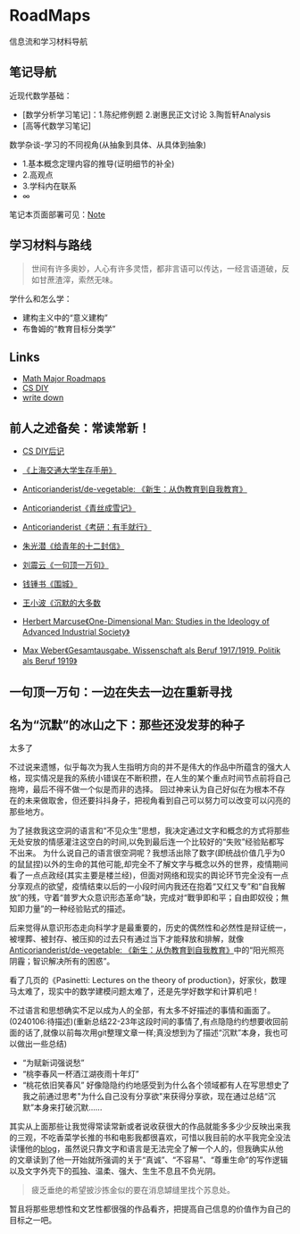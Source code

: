 # RoadMaps

信息流和学习材料导航

## 笔记导航
近现代数学基础：
- [数学分析学习笔记]：1.陈纪修例题 2.谢惠民正文讨论 3.陶哲轩Analysis 
- [高等代数学习笔记]

数学杂谈-学习的不同视角(从抽象到具体、从具体到抽象)
- 1.基本概念定理内容的推导(证明细节的补全) 
- 2.高观点 
- 3.学科内在联系
- ∞

笔记本页面部署可见：[Note]()



## 学习材料与路线

> 世间有许多奥妙，人心有许多灵悟，都非言语可以传达，一经言语道破，反如甘蔗渣滓，索然无味。


学什么和怎么学：
- 建构主义中的“意义建构”
- 布鲁姆的“教育目标分类学”


## Links
- [Math Major Roadmaps](https://math.mit.edu/academics/undergrad/roadmaps.php)
- [CS DIY](https://csdiy.wiki/)
- [write down](https://terrytao.wordpress.com/career-advice/write-down-what-youve-done/)

## 前人之述备矣：常读常新！
- [CS DIY后记](https://csdiy.wiki/%E5%90%8E%E8%AE%B0/)
- [《上海交通大学生存手册》](https://survivesjtu.gitbook.io/survivesjtumanual/li-zhi-pian/huan-ying-lai-dao-shang-hai-jiao-tong-da-xue)
- [Anticorianderist/de-vegetable: 《新生：从伪教育到自我教育》](https://github.com/Anticorianderist/de-vegetable)
- [Anticorianderist《青丝成雪记》](https://github.com/Anticorianderist/blog)
- [Anticorianderist《考研：有手就行》](https://github.com/Anticorianderist/kaoyan)
  
- [朱光潜《给青年的十二封信》](https://book.douban.com/subject/30352171/)
- [刘震云《一句顶一万句》](https://book.douban.com/subject/26877012/)
- [钱锺书《围城》](https://book.douban.com/subject/36102998/)

- [王小波《沉默的大多数](https://book.douban.com/subject/27013716/) 
- [Herbert Marcuse《One-Dimensional Man: Studies in the Ideology of Advanced Industrial Society》](https://book.douban.com/subject/26323011/)
- [Max Weber《Gesamtausgabe. Wissenschaft als Beruf 1917/1919. Politik als Beruf 1919》](https://book.douban.com/subject/34982085/)
  



## 一句顶一万句：一边在失去一边在重新寻找


## 名为“沉默”的冰山之下：那些还没发芽的种子
太多了

不过说来遗憾，似乎每次为我人生指明方向的并不是伟大的作品中所蕴含的强大人格，现实情况是我的系统小错误在不断积攒，在人生的某个重点时间节点前将自己拖垮，最后不得不做一个似是而非的选择。
回过神来认为自己好似在为根本不存在的未来做取舍，但还要抖抖身子，把视角看到自己可以努力可以改变可以闪亮的那些地方。

为了拯救我这空洞的语言和“不见众生”思想，我决定通过文字和概念的方式将那些无处安放的情感灌注这空白的时间,以免到最后连一个比较好的“失败”经验贴都写不出来。
为什么说自己的语言很空洞呢？我想活出除了数字(即统战价值几乎为0的鼠鼠捏)以外的生命的其他可能,却完全不了解文字与概念以外的世界，疫情期间看了一点点政经(其实主要是楼兰经)，但面对网络和现实的舆论环节完全没有一点分享观点的欲望，疫情结束以后的一小段时间内我还在抱着“又红又专”和“自我解放”的残，守着“普罗大众意识形态革命”缺，完成对“戰爭即和平；自由即奴役；無知即力量”的一种经验贴式的描述。

后来觉得从意识形态走向科学才是最重要的，历史的偶然性和必然性是辩证统一，被埋葬、被封存、被压抑的过去只有通过当下才能释放和排解，就像[Anticorianderist/de-vegetable: 《新生：从伪教育到自我教育》](https://github.com/Anticorianderist/de-vegetable)中的“阳光照亮阴霾；智识解决所有的困惑”。

看了几页的《Pasinetti: Lectures on the theory of production》，好家伙，数理马太难了，现实中的数学建模问题太难了，还是先学好数学和计算机吧！


不过语言和思想确实不足以成为人的全部，有太多不好描述的事情和画面了。
(0240106:待描述)(重新总结22-23年这段时间的事情了,有点隐隐约约想要收回前面的话了,就像以前每次用git整理文章一样;真没想到为了描述“沉默”本身，我也可以做出一些总结)
- “为赋新词强说愁”
- “桃李春风一杯酒江湖夜雨十年灯”
- “桃花依旧笑春风”
好像隐隐约约地感受到为什么各个领域都有人在写思想史了
我之前通过思考"为什么自己没有分享欲"来获得分享欲，现在通过总结“沉默”本身来打破沉默......



其实从上面那些让我觉得常读常新或者说收获很大的作品就能多多少少反映出来我的三观，不吃香菜学长推的书和电影我都很喜欢，可惜以我目前的水平我完全没法读懂他的[blog](https://github.com/Anticorianderist/blog)，虽然说只靠文字和语言是无法完全了解一个人的，但我确实从他的文章读到了他一开始就所强调的关于“真诚”、“不容易”、“尊重生命”的写作逻辑以及文字外壳下的孤独、温柔、强大、生生不息且不负光阴。



> 疲乏垂绝的希望披沙拣金似的要在消息罅缝里找个苏息处。

暂且将那些思想性和文艺性都很强的作品看齐，把提高自己信息的价值作为自己的目标之一吧。
